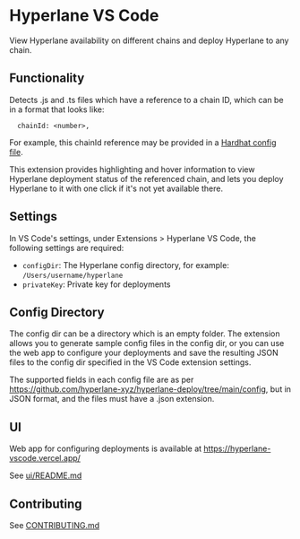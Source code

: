# Hyperlane VS Code

View Hyperlane availability on different chains and deploy Hyperlane to any chain.

## Functionality

Detects .js and .ts files which have a reference to a chain ID, which can be in a format that looks like:
```
  chainId: <number>,
```

For example, this chainId reference may be provided in a [Hardhat config file](https://hardhat.org/hardhat-runner/docs/config#json-rpc-based-networks).

This extension provides highlighting and hover information to view Hyperlane deployment status of the referenced chain, and lets you deploy Hyperlane to it with one click if it's not yet available there.

## Settings

In VS Code's settings, under Extensions > Hyperlane VS Code, the following settings are required:

- `configDir`: The Hyperlane config directory, for example: `/Users/username/hyperlane`
- `privateKey`: Private key for deployments

## Config Directory

The config dir can be a directory which is an empty folder. The extension allows you to generate sample config files in the config dir, or you can use the web app to configure your deployments and save the resulting JSON files to the config dir specified in the VS Code extension settings.

The supported fields in each config file are as per https://github.com/hyperlane-xyz/hyperlane-deploy/tree/main/config, but in JSON format, and the files must have a .json extension.

## UI

Web app for configuring deployments is available at https://hyperlane-vscode.vercel.app/

See [ui/README.md](ui/README.md)

## Contributing

See [CONTRIBUTING.md](CONTRIBUTING.md)